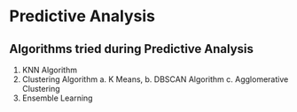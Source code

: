 # Predictive Analysis
## Algorithms tried during Predictive Analysis
1. KNN Algorithm
2. Clustering Algorithm 
 a. </break> K Means,
 b. </break> DBSCAN Algorithm
 c. </break>Agglomerative Clustering
4. Ensemble Learning
